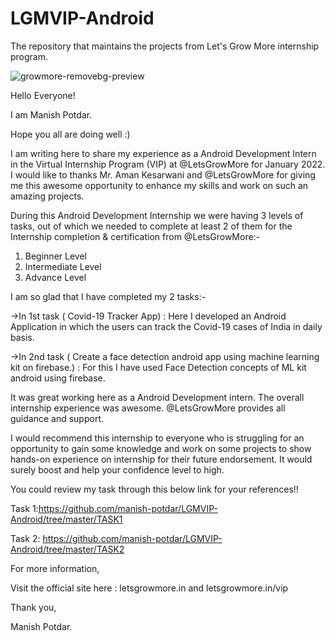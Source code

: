 # LGMVIP-Android
The repository that maintains the projects from Let's Grow More internship program.


![growmore-removebg-preview](https://user-images.githubusercontent.com/67071367/150525866-b6ace326-efea-4b92-902b-bc3ceeec1543.png)


Hello Everyone!

I am Manish Potdar.

Hope you all are doing well :)

I am writing here to share my experience as a Android Development Intern in the Virtual Internship Program (VIP) at @LetsGrowMore for January 2022.
I would like to thanks Mr. Aman Kesarwani and @LetsGrowMore for giving me this awesome opportunity to enhance my skills and work on such an amazing projects.

During this Android Development Internship we were having 3 levels of tasks, out of which we needed to complete at least 2 of them for the Internship completion & certification from @LetsGrowMore:-

1. Beginner Level
2. Intermediate Level
3. Advance Level

I am so glad that I have completed my 2 tasks:-

->In 1st task ( Covid-19 Tracker App) : Here I developed an Android Application in which the users can track the Covid-19 cases of India in daily basis.

->In 2nd task ( Create a face detection android app using machine learning kit on firebase.) : For this I have used Face Detection concepts of ML kit android using firebase.

It was great working here as a Android Development intern. The overall internship experience was awesome. @LetsGrowMore provides all guidance and support.

I would recommend this internship to everyone who is struggling for an opportunity to gain some knowledge and work on some projects to show hands-on experience on internship for their future endorsement. It would surely boost and help your confidence level to high.

You could review my task through this below link for your references!!

Task 1:https://github.com/manish-potdar/LGMVIP-Android/tree/master/TASK1

Task 2: https://github.com/manish-potdar/LGMVIP-Android/tree/master/TASK2

For more information,

Visit the official site here : letsgrowmore.in and letsgrowmore.in/vip

Thank you,

Manish Potdar.
